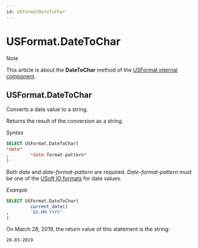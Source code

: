 ```yaml
---
id: USFormatDateToChar
---
```


# USFormat.DateToChar



> [!NOTE]
> This article is about the **DateToChar** method of the [USFormat internal component](/docs/Extensions/USFormat%20internal%20component).

## **USFormat.DateToChar**

Converts a date value to a string.

Returns the result of the conversion as a string.

*Syntax*

```sql
SELECT USFormat.DateToChar(
*date*
,        *date-format-pattern*
)
```

Both *date* and *date-format-pattern* are required. *Date-format-pattern* must be one of the [USoft IO formats](/docs/Modeller%20and%20Rules%20Engine/Domains/IO%20formats.md) for date values.

*Example*

```sql
SELECT USFormat.DateToChar(
         current_date()
,        'DD-MM-YYYY'
)
```

On March 28, 2019, the return value of this statement is the string:

```
28-03-2019
```

 
